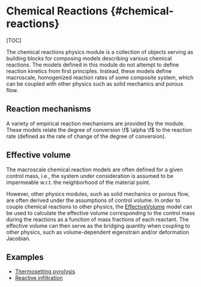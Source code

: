 # Chemical Reactions {#chemical-reactions}

[TOC]

The chemical reactions physics module is a collection of objects serving as building blocks for composing models describing various chemical reactions. The models defined in this module do not attempt to define reaction kinetics from first principles. Instead, these models define macroscale, homogenized reaction rates of some composite system, which can be coupled with other physics such as solid mechanics and porous flow.

## Reaction mechanisms

A variety of empirical reaction mechanisms are provided by the module. These models relate the degree of conversion \f$ \alpha \f$ to the reaction rate (defined as the rate of change of the degree of conversion).

## Effective volume

The macroscale chemical reaction models are often defined for a given control mass, i.e., the system under consideration is assumed to be impermeable w.r.t. the neighborhood of the material point.

However, other physics modules, such as solid mechanics or porous flow, are often derived under the assumptions of control volume. In order to couple chemical reactions to other physics, the [EffectiveVolume](#effectivevolume) model can be used to calculate the effective volume corresponding to the control mass during the reactions as a function of mass fractions of each reactant. The effective volume can then serve as the bridging quantity when coupling to other physics, such as volume-dependent eigenstrain and/or deformation Jacobian.

## Examples

- [Thermosetting pyrolysis](#thermosetting-pyrolysis)
- [Reactive infiltration](#reactive-infiltration)
